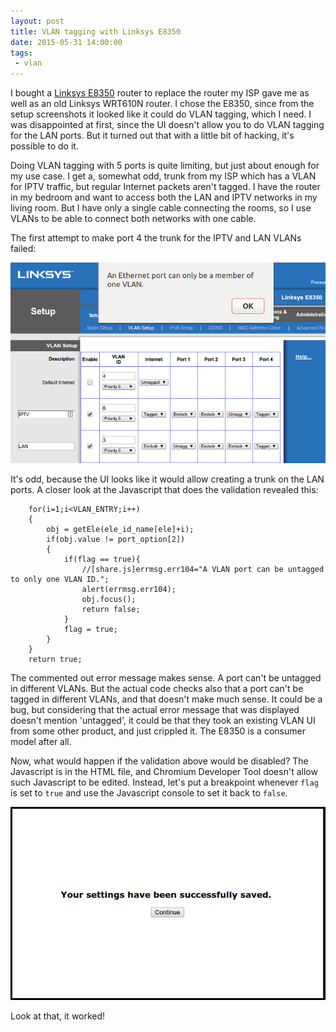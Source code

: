 ```yaml
---
layout: post
title: VLAN tagging with Linksys E8350
date: 2015-05-31 14:00:00
tags:
 - vlan
---
```


I bought a [Linksys E8350](http://www.linksys.com/us/p/P-E8350/) router to
replace the router my ISP gave me as well as an old Linksys WRT610N router.  I
chose the E8350, since from the setup screenshots it looked like it could do
VLAN tagging, which I need. I was disappointed at first, since the UI doesn't
allow you to do VLAN tagging for the LAN ports. But it turned out that with a
little bit of hacking, it's possible to do it.

Doing VLAN tagging with 5 ports is quite limiting, but just about enough
for my use case. I get a, somewhat odd, trunk from my ISP which has a VLAN
for IPTV traffic, but regular Internet packets aren't tagged. I have the
router in my bedroom and want to access both the LAN and IPTV networks in
my living room. But I have only a single cable connecting the rooms, so I
use VLANs to be able to connect both networks with one cable.

The first attempt to make port 4 the trunk for the IPTV and LAN VLANs
failed:

![Failed VLAN taggging attempt](/assets/images/vlan-fail.png)

It's odd, because the UI looks like it would allow creating a trunk on
the LAN ports. A closer look at the Javascript that does the validation
revealed this:

        for(i=1;i<VLAN_ENTRY;i++)
        {
            obj = getEle(ele_id_name[ele]+i);
            if(obj.value != port_option[2])
            {
                if(flag == true){
                    //[share.js]errmsg.err104="A VLAN port can be untagged to only one VLAN ID.";
                    alert(errmsg.err104);
                    obj.focus();
                    return false;
                }
                flag = true;
            }
        }
        return true;

The commented out error message makes sense. A port can't be untagged in
different VLANs. But the actual code checks also that a port can't be
tagged in different VLANs, and that doesn't make much sense. It could be a
bug, but considering that the actual error message that was displayed
doesn't mention 'untagged', it could be that they took an existing VLAN UI
from some other product, and just crippled it. The E8350 is a consumer
model after all.

Now, what would happen if the validation above would be disabled? The
Javascript is in the HTML file, and Chromium Developer Tool doesn't
allow such Javascript to be edited. Instead, let's put a breakpoint
whenever `flag` is set to `true` and use the Javascript console to set it
back to `false`.

![Successful VLAN taggging attempt](/assets/images/vlan-success.png)

 Look at that, it worked!
